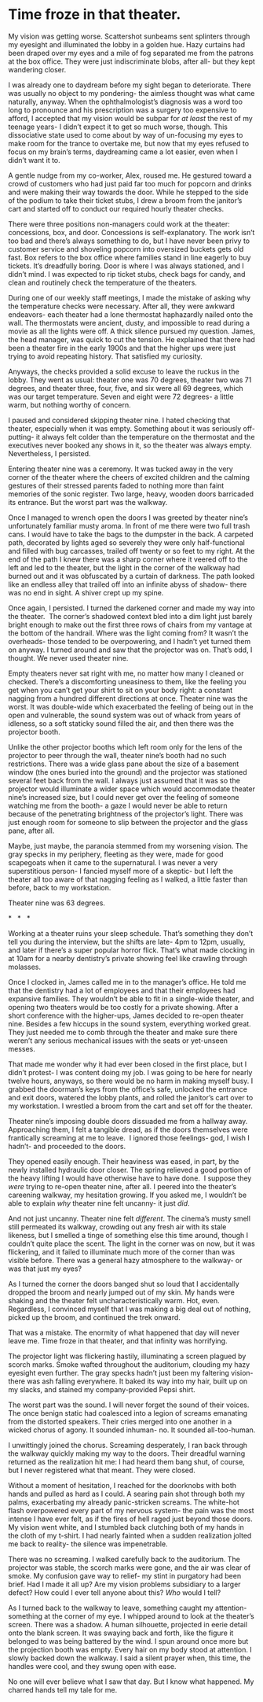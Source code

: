 # Time froze in that theater.
My vision was getting worse. Scattershot sunbeams sent splinters through my eyesight and illuminated the lobby in a golden hue. Hazy curtains had been draped over my eyes and a mile of fog separated me from the patrons at the box office. They were just indiscriminate blobs, after all- but they kept wandering closer.

I was already one to daydream before my sight began to deteriorate. There was usually no object to my pondering- the aimless thought was what came naturally, anyway. When the ophthalmologist’s diagnosis was a word too long to pronounce and his prescription was a surgery too expensive to afford, I accepted that my vision would be subpar for *at least* the rest of my teenage years- I didn’t expect it to get so much worse, though. This dissociative state used to come about by way of un-focusing my eyes to make room for the trance to overtake me, but now that my eyes refused to focus on my brain’s terms, daydreaming came a lot easier, even when I didn’t want it to.

A gentle nudge from my co-worker, Alex, roused me. He gestured toward a crowd of customers who had just paid far too much for popcorn and drinks and were making their way towards the door. While he stepped to the side of the podium to take their ticket stubs, I drew a broom from the janitor’s cart and started off to conduct our required hourly theater checks.

There were three positions non-managers could work at the theater: concessions, box, and door. Concessions is self-explanatory. The work isn’t too bad and there’s always something to do, but I have never been privy to customer service and shoveling popcorn into oversized buckets gets old fast. Box refers to the box office where families stand in line eagerly to buy tickets. It’s dreadfully boring. Door is where I was always stationed, and I didn’t mind. I was expected to rip ticket stubs, check bags for candy, and clean and routinely check the temperature of the theaters. 

During one of our weekly staff meetings, I made the mistake of asking why the temperature checks were necessary. After all, they were awkward endeavors- each theater had a lone thermostat haphazardly nailed onto the wall. The thermostats were ancient, dusty, and impossible to read during a movie as all the lights were off. A thick silence pursued my question. James, the head manager, was quick to cut the tension. He explained that there had been a theater fire in the early 1900s and that the higher ups were just trying to avoid repeating history. That satisfied my curiosity.

Anyways, the checks provided a solid excuse to leave the ruckus in the lobby. They went as usual: theater one was 70 degrees, theater two was 71 degrees, and theater three, four, five, and six were all 69 degrees, which was our target temperature. Seven and eight were 72 degrees- a little warm, but nothing worthy of concern.

I paused and considered skipping theater nine. I hated checking that theater, especially when it was empty. Something about it was seriously off-putting- it always felt colder than the temperature on the thermostat and the executives never booked any shows in it, so the theater was always empty. Nevertheless, I persisted.

Entering theater nine was a ceremony. It was tucked away in the very corner of the theater where the cheers of excited children and the calming gestures of their stressed parents faded to nothing more than faint memories of the sonic register. Two large, heavy, wooden doors barricaded its entrance. But the worst part was the walkway.

Once I managed to wrench open the doors I was greeted by theater nine’s unfortunately familiar musty aroma. In front of me there were two full trash cans. I would have to take the bags to the dumpster in the back. A carpeted path, decorated by lights aged so severely they were only half-functional and filled with bug carcasses, trailed off twenty or so feet to my right. At the end of the path I knew there was a sharp corner where it veered off to the left and led to the theater, but the light in the corner of the walkway had burned out and it was obfuscated by a curtain of darkness. The path looked like an endless alley that trailed off into an infinite abyss of shadow- there was no end in sight. A shiver crept up my spine.

Once again, I persisted. I turned the darkened corner and made my way into the theater.  The corner’s shadowed context bled into a dim light just barely bright enough to make out the first three rows of chairs from my vantage at the bottom of the handrail. Where was the light coming from? It wasn’t the overheads- those tended to be overpowering, and I hadn’t yet turned them on anyway. I turned around and saw that the projector was on. That’s odd, I thought. We never used theater nine.

Empty theaters never sat right with me, no matter how many I cleaned or checked. There’s a discomforting uneasiness to them, like the feeling you get when you can’t get your shirt to sit on your body right: a constant nagging from a hundred different directions at once. Theater nine was the worst. It was double-wide which exacerbated the feeling of being out in the open and vulnerable, the sound system was out of whack from years of idleness, so a soft staticky sound filled the air, and then there was the projector booth.

Unlike the other projector booths which left room only for the lens of the projector to peer through the wall, theater nine’s booth had no such restrictions. There was a wide glass pane about the size of a basement window (the ones buried into the ground) and the projector was stationed several feet back from the wall. I always just assumed that it was so the projector would illuminate a wider space which would accommodate theater nine’s increased size, but I could never get over the feeling of someone watching me from the booth- a gaze I would never be able to return because of the penetrating brightness of the projector’s light. There was just enough room for someone to slip between the projector and the glass pane, after all.

Maybe, just maybe, the paranoia stemmed from my worsening vision. The gray specks in my periphery, fleeting as they were, made for good scapegoats when it came to the supernatural. I was never a very superstitious person- I fancied myself more of a skeptic- but I left the theater all too aware of that nagging feeling as I walked, a little faster than before, back to my workstation.

Theater nine was 63 degrees.

\*   \*   \*

Working at a theater ruins your sleep schedule. That’s something they don’t tell you during the interview, but the shifts are late- 4pm to 12pm, usually, and later if there’s a super popular horror flick. That’s what made clocking in at 10am for a nearby dentistry’s private showing feel like crawling through molasses.

Once I clocked in, James called me in to the manager’s office. He told me that the dentistry had a lot of employees and that their employees had expansive families. They wouldn’t be able to fit in a single-wide theater, and opening two theaters would be too costly for a private showing. After a short conference with the higher-ups, James decided to re-open theater nine. Besides a few hiccups in the sound system, everything worked great. They just needed me to comb through the theater and make sure there weren’t any serious mechanical issues with the seats or yet-unseen messes.

That made me wonder why it had ever been closed in the first place, but I didn’t protest- I was content doing my job. I was going to be here for nearly twelve hours, anyways, so there would be no harm in making myself busy. I grabbed the doorman’s keys from the office’s safe, unlocked the entrance and exit doors, watered the lobby plants, and rolled the janitor’s cart over to my workstation. I wrestled a broom from the cart and set off for the theater.

Theater nine’s imposing double doors dissuaded me from a hallway away. Approaching them, I felt a tangible dread, as if the doors themselves were frantically screaming at me to leave.  I ignored those feelings- god, I wish I hadn’t- and proceeded to the doors.

They opened easily enough. Their heaviness was eased, in part, by the newly installed hydraulic door closer. The spring relieved a good portion of the heavy lifting I would have otherwise have to have done.  I suppose they *were* trying to re-open theater nine, after all. I peered into the theater’s careening walkway, my hesitation growing. If you asked me, I wouldn’t be able to explain *why* theater nine felt uncanny- it just *did*.

And not just uncanny. Theater nine felt *different*. The cinema’s musty smell still permeated its walkway, crowding out any fresh air with its stale likeness, but I smelled a tinge of something else this time around, though I couldn’t quite place the scent. The light in the corner was on now, but it was flickering, and it failed to illuminate much more of the corner than was visible before. There was a general hazy atmosphere to the walkway- or was that just my eyes?

As I turned the corner the doors banged shut so loud that I accidentally dropped the broom and nearly jumped out of my skin. My hands were shaking and the theater felt uncharacteristically warm. Hot, even. Regardless, I convinced myself that I was making a big deal out of nothing, picked up the broom, and continued the trek onward.

That was a mistake. The enormity of what happened that day will never leave me. Time froze in that theater, and that infinity was horrifying.

The projector light was flickering hastily, illuminating a screen plagued by scorch marks. Smoke wafted throughout the auditorium, clouding my hazy eyesight even further. The gray specks hadn’t just been my faltering vision- there was ash falling everywhere. It baked its way into my hair, built up on my slacks, and stained my company-provided Pepsi shirt.

The worst part was the sound. I will never forget the sound of their voices. The once benign static had coalesced into a legion of screams emanating from the distorted speakers. Their cries merged into one another in a wicked chorus of agony. It sounded inhuman- no. It sounded all-too-human.

I unwittingly joined the chorus. Screaming desperately, I ran back through the walkway quickly making my way to the doors. Their dreadful warning returned as the realization hit me: I had heard them bang shut, of course, but I never registered what that meant. They were closed.

Without a moment of hesitation, I reached for the doorknobs with both hands and pulled as hard as I could. A searing pain shot through both my palms, exacerbating my already panic-stricken screams. The white-hot flash overpowered every part of my nervous system- the pain was the most intense I have ever felt, as if the fires of hell raged just beyond those doors. My vision went white, and I stumbled back clutching both of my hands in the cloth of my t-shirt. I had nearly fainted when a sudden realization jolted me back to reality- the silence was impenetrable.

There was no screaming. I walked carefully back to the auditorium. The projector was stable, the scorch marks were gone, and the air was clear of smoke. My confusion gave way to relief- my stint in purgatory had been brief. Had I made it all up? Are my vision problems subsidiary to a larger defect? How could I ever tell anyone about this? *Who* would I tell?

As I turned back to the walkway to leave, something caught my attention- something at the corner of my eye. I whipped around to look at the theater’s screen. There was a shadow. A human silhouette, projected in eerie detail onto the blank screen. It was swaying back and forth, like the figure it belonged to was being battered by the wind. I spun around once more but the projection booth was empty. Every hair on my body stood at attention. I slowly backed down the walkway. I said a silent prayer when, this time, the handles were cool, and they swung open with ease.

No one will ever believe what I saw that day. But I know what happened. My charred hands tell my tale for me.